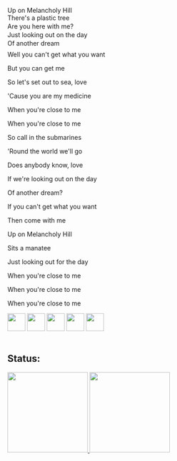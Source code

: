 <p style="line-height:1px;">Up on Melancholy Hill</p>
<p style="line-height:5px;">There's a plastic tree</p>
<p style="line-height:5px;">Are you here with me?</p>
<p style="line-height:5px;">Just looking out on the day</p>
<p style="line-height:5px;">Of another dream</p>
<p>Well you can't get what you want</p>
<p>But you can get me</p>
<p>So let's set out to sea, love</p>
<p>'Cause you are my medicine</p>
<p>When you're close to me</p>
<p>When you're close to me</p>
<p>So call in the submarines</p>
<p>'Round the world we'll go</p>
<p>Does anybody know, love</p>
<p>If we're looking out on the day</p>
<p>Of another dream?</p>
<p>If you can't get what you want</p>
<p>Then come with me</p>
<p>Up on Melancholy Hill</p>
<p>Sits a manatee</p>
<p>Just looking out for the day</p>
<p>When you're close to me</p>
<p>When you're close to me</p>
<p>When you're close to me</p>
</style>
<div class="imgs-display" style="display:row">
<img loading="lazy" src="https://cdn.jsdelivr.net/gh/devicons/devicon@latest/icons/dart/dart-original.svg" width="40" height="auto"/>
<img loading="lazy" src="https://cdn.jsdelivr.net/gh/devicons/devicon@latest/icons/flutter/flutter-original.svg" width="40" height="auto"/>
<img loading="lazy" src="https://cdn.jsdelivr.net/gh/devicons/devicon@latest/icons/python/python-original.svg" width="40" height="auto" />
<img loading="lazy" src="https://cdn.jsdelivr.net/gh/devicons/devicon@latest/icons/flask/flask-original.svg" width="40" height="auto" />
<img loading="lazy" src="https://cdn.jsdelivr.net/gh/devicons/devicon@latest/icons/mysql/mysql-original.svg" width="40" height="auto" />
</div>
</br>

## Status:
<div>
<a href="https://github.com/thliasc">
<img loading="lazy" height="180em" src="https://github-readme-stats.vercel.app/api/top-langs/?username=thliasc&layout=compact&langs_count=7&theme=dracula"/>
<img loading="lazy" height="180em" src="https://github-readme-stats.vercel.app/api?username=thliasc&show_icons=true&theme=dracula&include_all_commits=true&count_private=true"/>
</div>
